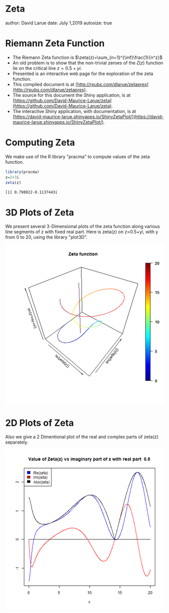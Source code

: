 Zeta
========================================================
author: David Larue
date: July 1,2019
autosize: true

Riemann Zeta Function
========================================================

- The Riemann Zeta function is  $\zeta(z)=\sum_{n=1}^{\inf}\frac{1}{n^z}$
- An old  problem is to show that the non-trivial zeroes of the $\zeta(z)$ function lie on the critical line $z=0.5+yi$.
- Presented is an interactive web page for the exploration of the zeta function. 
- This compiled document is at [http://rpubs.com/dlarue/zetapres](http://rpubs.com/dlarue/zetapres).
- The source for this document the Shiny application, is at [https://github.com/David-Maurice-Larue/zeta](https://github.com/David-Maurice-Larue/zeta).
- The interactive Shiny application, with documentation, is at  [https://david-maurice-larue.shinyapps.io/ShinyZetaPlot/](https://david-maurice-larue.shinyapps.io/ShinyZetaPlot/).

Computing Zeta
========================================================

We make use of the R library "pracma" to compute values of the zeta function.


```r
library(pracma)
z=2+3i
zeta(z)
```

```
[1] 0.798022-0.1137443i
```

3D Plots of Zeta
========================================================

We present several 3-Dimensional plots of the zeta function along various line segments of z with fixed real part. Here is zeta(z) on z=0.5+yi,  with y from 0 to 20, using the library "plot3D".

![plot of chunk unnamed-chunk-2](Zeta-figure/unnamed-chunk-2-1.png)

2D Plots of Zeta
========================================================

Also we give a 2 Dimentional plot of the real and complex parts of zeta(z) separately.

![plot of chunk unnamed-chunk-3](Zeta-figure/unnamed-chunk-3-1.png)
